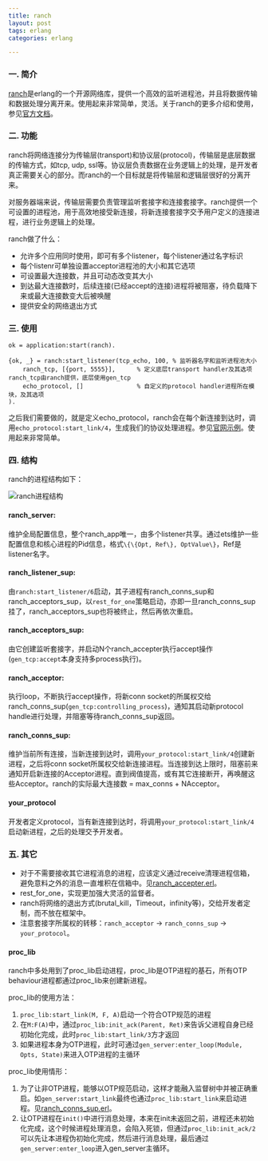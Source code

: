 ```yaml
---
title: ranch
layout: post
tags: erlang
categories: erlang

---
```


### 一. 简介

[ranch](https://github.com/ninenines/ranch)是erlang的一个开源网络库，提供一个高效的监听进程池，并且将数据传输和数据处理分离开来。使用起来非常简单，灵活。关于ranch的更多介绍和使用，参见[官方文档](https://github.com/ninenines/ranch/tree/master/doc/src)。
<!--more-->

### 二. 功能

ranch将网络连接分为传输层(transport)和协议层(protocol)，传输层是底层数据的传输方式，如tcp, udp, ssl等。协议层负责数据在业务逻辑上的处理，是开发者真正需要关心的部分。而ranch的一个目标就是将传输层和逻辑层很好的分离开来。

对服务器端来说，传输层需要负责管理监听套接字和连接套接字。ranch提供一个可设置的进程池，用于高效地接受新连接，将新连接套接字交予用户定义的连接进程，进行业务逻辑上的处理。

ranch做了什么：

- 允许多个应用同时使用，即可有多个listener，每个listener通过名字标识
- 每个listenr可单独设置acceptor进程池的大小和其它选项
- 可设置最大连接数，并且可动态改变其大小
- 到达最大连接数时，后续连接(已经accept的连接)进程将被阻塞，待负载降下来或最大连接数变大后被唤醒
- 提供安全的网络退出方式

### 三. 使用

	ok = application:start(ranch).
	
	{ok, _} = ranch:start_listener(tcp_echo, 100, % 监听器名字和监听进程池大小
		ranch_tcp, [{port, 5555}],		% 定义底层transport handler及其选项 ranch_tcp由ranch提供，底层使用gen_tcp
		echo_protocol, []				% 自定义的protocol handler进程所在模块，及其选项
	).

之后我们需要做的，就是定义echo_protocol，ranch会在每个新连接到达时，调用`echo_protocol:start_link/4`，生成我们的协议处理进程。参见[官网示例](https://github.com/ninenines/ranch/blob/master/examples/tcp_echo/src/echo_protocol.erl)。使用起来非常简单。

### 四. 结构

ranch的进程结构如下：

![](/assets/image/erlang_ranch.png "ranch进程结构")

#### ranch_server: 
维护全局配置信息，整个ranch_app唯一，由多个listener共享。通过ets维护一些配置信息和核心进程的Pid信息，格式`\{\{Opt, Ref\}, OptValue\}`，Ref是listener名字。

#### ranch_listener_sup:
由`ranch:start_listener/6`启动，其子进程有ranch_conns_sup和ranch_acceptors_sup，以`rest_for_one`策略启动，亦即一旦ranch_conns_sup挂了，ranch_acceptors_sup也将被终止，然后再依次重启。

#### ranch_acceptors_sup:
由它创建监听套接字，并启动N个ranch_accepter执行accept操作(`gen_tcp:accept`本身支持多process执行)。

#### ranch_acceptor:
执行loop，不断执行accept操作，将新conn socket的所属权交给ranch_conns_sup(`gen_tcp:controlling_process`)，通知其启动新protocol handle进行处理，并阻塞等待ranch_conns_sup返回。

#### ranch_conns_sup:
维护当前所有连接，当新连接到达时，调用`your_protocol:start_link/4`创建新进程，之后将conn socket所属权交给新连接进程。当连接到达上限时，阻塞前来通知开启新连接的Acceptor进程。直到阀值提高，或有其它连接断开，再唤醒这些Acceptor。ranch的实际最大连接数 = max_conns + NAcceptor。

#### your_protocol
开发者定义protocol，当有新连接到达时，将调用`your_protocol:start_link/4`启动新进程，之后的处理交予开发者。


### 五. 其它
 
- 对于不需要接收其它进程消息的进程，应该定义通过receive清理进程信箱，避免意料之外的消息一直堆积在信箱中。见[ranch_accepter.erl](https://github.com/ninenines/ranch/blob/master/src/ranch_acceptor.erl)。
- rest_for_one，实现更加强大灵活的监督者。
- ranch将网络的退出方式(brutal_kill，Timeout，infinity等)，交给开发者定制，而不放在框架中。
- 注意套接字所属权的转移：`ranch_acceptor` -> `ranch_conns_sup` -> `your_protocol`。

#### proc_lib

ranch中多处用到了proc\_lib启动进程，proc\_lib是OTP进程的基石，所有OTP behaviour进程都通过proc\_lib来创建新进程。

proc_lib的使用方法：

1. `proc_lib:start_link(M, F, A)`启动一个符合OTP规范的进程
2. 在`M:F(A)`中，通过`proc_lib:init_ack(Parent, Ret)`来告诉父进程自身已经初始化完成，此时`proc_lib:start_link/3`方才返回
3. 如果进程本身为OTP进程，此时可通过`gen_server:enter_loop(Module, Opts, State)`来进入OTP进程的主循环

proc_lib使用情形：

1. 为了让非OTP进程，能够以OTP规范启动，这样才能融入监督树中并被正确重启。如`gen_server:start_link`最终也通过`proc_lib:start_link`来启动进程。见[ranch_conns_sup.erl](https://github.com/ninenines/ranch/blob/master/src/ranch_conns_sup.erl)。
2. 让OTP进程在`init()`中进行消息处理，本来在init未返回之前，进程还未初始化完成，这个时候进程处理消息，会陷入死锁，但通过`proc_lib:init_ack/2`可以先让本进程伪初始化完成，然后进行消息处理，最后通过`gen_server:enter_loop`进入gen_server主循环。








